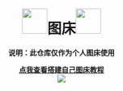 <h1 align='center'><img src="https://cdn.staticaly.com/gh/Pitayafruits/myPicRep@main/image/202211091636876.gif" width="50">图床<img src="https://cdn.staticaly.com/gh/Pitayafruits/myPicRep@main/image/202211091636876.gif" width="50"></h1>

<p align="center"><b>说明：此仓库仅作为个人图床使用</b></p>

<div align='center'><a href="https://www.pitayafruit.club/archives/picbed"><b>点我查看搭建自己图床教程</b></a></div>

<div align='center'><image src="https://cdn.staticaly.com/gh/Pitayafruits/myPicRep@main/image/202211091639964.jpg" align='center'></image></div>
